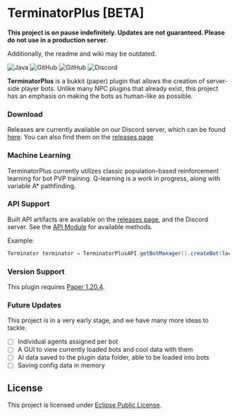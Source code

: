 # TerminatorPlus [BETA]

**This project is on pause indefinitely. Updates are not guaranteed. Please do not use in a production server.**

Additionally, the readme and wiki may be outdated.

![Java](https://img.shields.io/badge/java-%23ED8B00.svg?style=for-the-badge&logo=java&logoColor=white)
![GitHub](https://img.shields.io/github/languages/code-size/HorseNuggets/TerminatorPlus?color=cyan&label=Size&labelColor=000000&logo=GitHub&style=for-the-badge)
![GitHub](https://img.shields.io/github/license/HorseNuggets/TerminatorPlus?color=violet&logo=GitHub&labelColor=000000&style=for-the-badge)
![Discord](https://img.shields.io/discord/357333217340162069?color=5865F2&label=Discord&logo=Discord&labelColor=23272a&style=for-the-badge)

**TerminatorPlus** is a bukkit (paper) plugin that allows the creation of server-side player bots. Unlike many NPC
plugins that already exist, this project has an emphasis on making the bots as human-like as possible.

### Download

Releases are currently available on our Discord server, which can be found [here](https://discord.gg/vZVSf2D6mz). You
can also find them on the [releases page](https://github.com/HorseNuggets/TerminatorPlus/releases)

### Machine Learning

TerminatorPlus currently utilizes classic population-based reinforcement learning for bot PVP training. Q-learning is a work in progress, along with variable A* pathfinding.

### API Support

Built API artifacts are available on the [releases page](https://github.com/HorseNuggets/TerminatorPlus/releases), and
the Discord server.
See
the [API Module](https://github.com/HorseNuggets/TerminatorPlus/tree/master/TerminatorPlus-API/src/main/java/net/nuggetmc/tplus/api)
for available methods.

Example:
```java
Terminator terminator = TerminatorPlusAPI.getBotManager().createBot(location, "BotName", skin, skinSignature);
```

### Version Support

This plugin requires [Paper 1.20.4](https://papermc.io/downloads/all).

### Future Updates

This project is in a very early stage, and we have many more ideas to tackle.
- [ ] Individual agents assigned per bot
- [ ] A GUI to view currently loaded bots and cool data with them
- [ ] AI data saved to the plugin data folder, able to be loaded into bots
- [ ] Saving config data in memory

## License

This project is licensed under [Eclipse Public License](https://github.com/batchprogrammer314/player-ai/blob/master/LICENSE).

